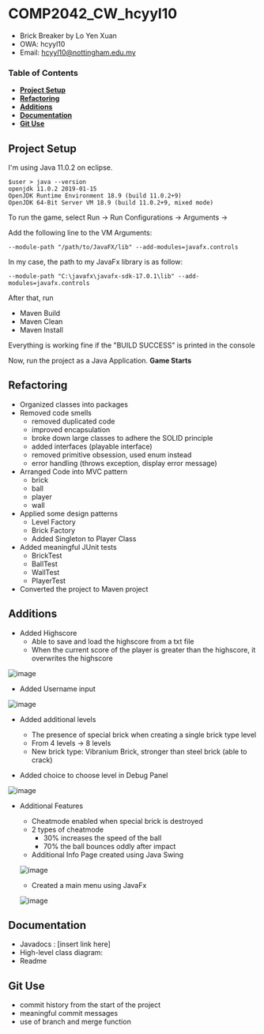 # COMP2042_CW_hcyyl10
- Brick Breaker by Lo Yen Xuan
- OWA: hcyyl10
- Email: hcyyl10@nottingham.edu.my

### Table of Contents  
- **[Project Setup](#project-setup)**<br> 
- **[Refactoring](#refactoring)**<br>
- **[Additions](#additions)**<br>
- **[Documentation](#documentation)**<br>
- **[Git Use](#git-use)**<br>


## Project Setup

I'm using Java 11.0.2 on eclipse.
```
$user > java --version
openjdk 11.0.2 2019-01-15
OpenJDK Runtime Environment 18.9 (build 11.0.2+9)
OpenJDK 64-Bit Server VM 18.9 (build 11.0.2+9, mixed mode)
```

To run the game, select Run -> Run Configurations -> Arguments -> 


Add the following line to the VM Arguments:
```
--module-path "/path/to/JavaFX/lib" --add-modules=javafx.controls
```
In my case, the path to my JavaFx library is as follow:
```
--module-path "C:\javafx\javafx-sdk-17.0.1\lib" --add-modules=javafx.controls
```


After that, run
- Maven Build
- Maven Clean
- Maven Install


Everything is working fine if the "BUILD SUCCESS" is printed in the console


Now, run the project as a Java Application. **Game Starts**


## Refactoring
- Organized classes into packages
- Removed code smells
	- removed duplicated code
	- improved encapsulation
	- broke down large classes to adhere the SOLID principle
	- added interfaces (playable interface)
	- removed primitive obsession, used enum instead
	- error handling (throws exception, display error message)
- Arranged Code into MVC pattern
	- brick
	- ball
	- player
	- wall
- Applied some design patterns
	- Level Factory
	- Brick Factory
	- Added Singleton to Player Class
- Added meaningful JUnit tests
	- BrickTest
	- BallTest
	- WallTest
	- PlayerTest
- Converted the project to Maven project


## Additions
- Added Highscore 
	- Able to save and load the highscore from a txt file
	- When the current score of the player is greater than the highscore, it overwrites the highscore

![image](https://user-images.githubusercontent.com/76611914/144796426-604b7c73-3297-4fc2-a49e-056709244e9f.png)


- Added Username input

![image](https://user-images.githubusercontent.com/76611914/144702175-58a6d401-e26f-4fb7-bb40-0b8be890a4ce.png)


- Added additional levels
	- The presence of special brick when creating a single brick type level
	- From 4 levels -> 8 levels
	- New brick type: Vibranium Brick, stronger than steel brick (able to crack)

- Added choice to choose level in Debug Panel

![image](https://user-images.githubusercontent.com/76611914/144796566-8b8204d9-0c57-462a-9caf-fe097579543c.png)


- Additional Features
	- Cheatmode enabled when special brick is destroyed
	- 2 types of cheatmode
		- 30% increases the speed of the ball
		- 70% the ball bounces oddly after impact
	- Additional Info Page created using Java Swing
	
  ![image](https://user-images.githubusercontent.com/76611914/144702228-d33f5818-4cac-441f-971c-78743269cdfd.png)
  
  
	- Created a main menu using JavaFx

  ![image](https://user-images.githubusercontent.com/76611914/144796471-cdd32bcf-0913-49a6-a7d9-cdf3c162fe1e.png)

	
  
	


## Documentation
- Javadocs : [insert link here]
- High-level class diagram:
- Readme

## Git Use
- commit history from the start of the project
- meaningful commit messages
- use of branch and merge function

